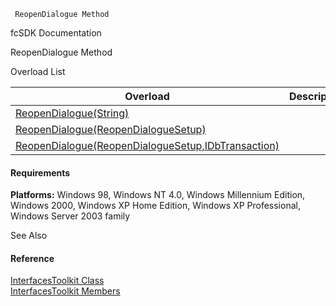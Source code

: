 ﻿     ReopenDialogue Method                                                   

fcSDK Documentation

ReopenDialogue Method

Overload List

| Overload | Description |
| --- | --- |
| [ReopenDialogue(String)](FChoice.Toolkits.Clarify~FChoice.Toolkits.Clarify.Interfaces.InterfacesToolkit~ReopenDialogue(String).md) |   |
| [ReopenDialogue(ReopenDialogueSetup)](FChoice.Toolkits.Clarify~FChoice.Toolkits.Clarify.Interfaces.InterfacesToolkit~ReopenDialogue(ReopenDialogueSetup).md) |   |
| [ReopenDialogue(ReopenDialogueSetup,IDbTransaction)](FChoice.Toolkits.Clarify~FChoice.Toolkits.Clarify.Interfaces.InterfacesToolkit~ReopenDialogue(ReopenDialogueSetup,IDbTransaction).md) |   |

#### Requirements

**Platforms:** Windows 98, Windows NT 4.0, Windows Millennium Edition, Windows 2000, Windows XP Home Edition, Windows XP Professional, Windows Server 2003 family

See Also

#### Reference

[InterfacesToolkit Class](FChoice.Toolkits.Clarify~FChoice.Toolkits.Clarify.Interfaces.InterfacesToolkit.md)  
[InterfacesToolkit Members](FChoice.Toolkits.Clarify~FChoice.Toolkits.Clarify.Interfaces.InterfacesToolkit_members.md)